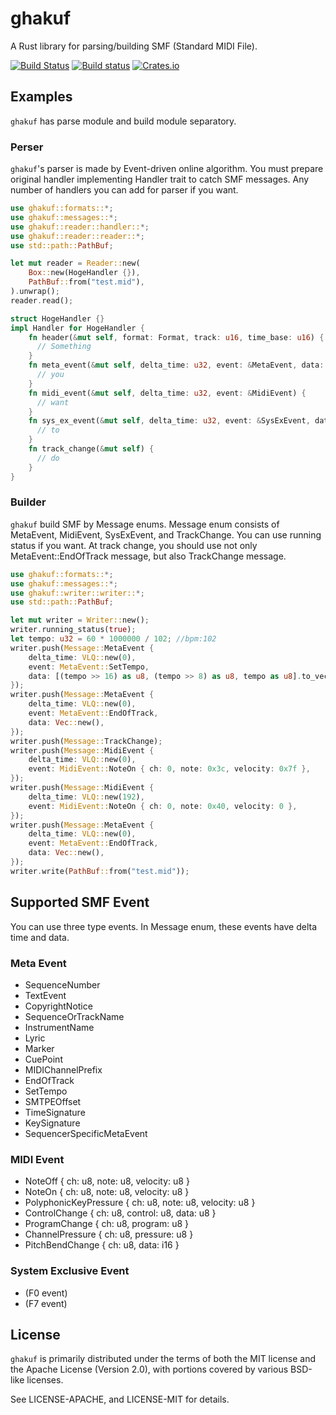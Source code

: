 ghakuf
======

A Rust library for parsing/building SMF (Standard MIDI File).

[![Build Status](https://travis-ci.org/acknak/ghakuf.svg?branch=master)](https://travis-ci.org/acknak/ghakuf)
[![Build status](https://ci.appveyor.com/api/projects/status/r364l2347q7wf4l0?svg=true)](https://ci.appveyor.com/project/acknak/ghakuf)
[![Crates.io](https://img.shields.io/crates/v/ghakuf.svg)](https://crates.io/crates/ghakuf)

## Examples

`ghakuf` has parse module and build module separatory.

### Perser

`ghakuf`'s parser is made by Event-driven online algorithm. You must prepare original handler implementing Handler trait to catch SMF messages. Any number of handlers you can add for parser if you want.

```rust
use ghakuf::formats::*;
use ghakuf::messages::*;
use ghakuf::reader::handler::*;
use ghakuf::reader::reader::*;
use std::path::PathBuf;

let mut reader = Reader::new(
    Box::new(HogeHandler {}),
    PathBuf::from("test.mid"),
).unwrap();
reader.read();

struct HogeHandler {}
impl Handler for HogeHandler {
    fn header(&mut self, format: Format, track: u16, time_base: u16) {
      // Something
    }
    fn meta_event(&mut self, delta_time: u32, event: &MetaEvent, data: &Vec<u8>) {
      // you
    }
    fn midi_event(&mut self, delta_time: u32, event: &MidiEvent) {
      // want
    }
    fn sys_ex_event(&mut self, delta_time: u32, event: &SysExEvent, data: &Vec<u8>) {
      // to
    }
    fn track_change(&mut self) {
      // do
    }
}
```

### Builder

`ghakuf` build SMF by Message enums. Message enum consists of MetaEvent, MidiEvent, SysExEvent, and TrackChange. You can use running status if you want. At track change, you should use not only MetaEvent::EndOfTrack message, but also TrackChange message.

```rust
use ghakuf::formats::*;
use ghakuf::messages::*;
use ghakuf::writer::writer::*;
use std::path::PathBuf;

let mut writer = Writer::new();
writer.running_status(true);
let tempo: u32 = 60 * 1000000 / 102; //bpm:102
writer.push(Message::MetaEvent {
    delta_time: VLQ::new(0),
    event: MetaEvent::SetTempo,
    data: [(tempo >> 16) as u8, (tempo >> 8) as u8, tempo as u8].to_vec(),
});
writer.push(Message::MetaEvent {
    delta_time: VLQ::new(0),
    event: MetaEvent::EndOfTrack,
    data: Vec::new(),
});
writer.push(Message::TrackChange);
writer.push(Message::MidiEvent {
    delta_time: VLQ::new(0),
    event: MidiEvent::NoteOn { ch: 0, note: 0x3c, velocity: 0x7f },
});
writer.push(Message::MidiEvent {
    delta_time: VLQ::new(192),
    event: MidiEvent::NoteOn { ch: 0, note: 0x40, velocity: 0 },
});
writer.push(Message::MetaEvent {
    delta_time: VLQ::new(0),
    event: MetaEvent::EndOfTrack,
    data: Vec::new(),
});
writer.write(PathBuf::from("test.mid"));
```

## Supported SMF Event

You can use three type events. In Message enum, these events have delta time and data.

### Meta Event

* SequenceNumber
* TextEvent
* CopyrightNotice
* SequenceOrTrackName
* InstrumentName
* Lyric
* Marker
* CuePoint
* MIDIChannelPrefix
* EndOfTrack
* SetTempo
* SMTPEOffset
* TimeSignature
* KeySignature
* SequencerSpecificMetaEvent

### MIDI Event

* NoteOff { ch: u8, note: u8, velocity: u8 }
* NoteOn { ch: u8, note: u8, velocity: u8 }
* PolyphonicKeyPressure { ch: u8, note: u8, velocity: u8 }
* ControlChange { ch: u8, control: u8, data: u8 }
* ProgramChange { ch: u8, program: u8 }
* ChannelPressure { ch: u8, pressure: u8 }
* PitchBendChange { ch: u8, data: i16 }

### System Exclusive Event

* (F0 event)
* (F7 event)

## License

`ghakuf` is primarily distributed under the terms of both the MIT license and the Apache License (Version 2.0), with portions covered by various BSD-like licenses.

See LICENSE-APACHE, and LICENSE-MIT for details.
